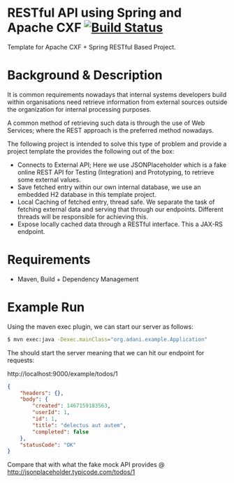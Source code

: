 # RESTful API using Spring and Apache CXF [![Build Status](https://travis-ci.org/ImranAdan/RESTExample.svg?branch=master)](https://travis-ci.org/ImranAdan/RESTExample)

Template for Apache CXF + Spring RESTful Based Project. 

# Background & Description

It is common requirements nowadays that internal systems developers build within organisations need retrieve information from external sources outside the organization for internal processing purposes.
 
A common method of retrieving such data is through the use of Web Services; where the REST approach is the preferred method nowadays. 

The following project is intended to solve this type of problem and provide a project template the provides the following out of the box: 

* Connects to External API; Here we use JSONPlaceholder which is a fake online REST API for Testing (Integration) and Prototyping, to retrieve some external values. 
* Save fetched entry within our own internal database, we use an embedded H2 database in this template project. 
* Local Caching of fetched entry, thread safe. We separate the task of fetching external data and serving that through our endpoints. Different threads will be responsible for achieving this.  
* Expose locally cached data through a RESTful interface. This a JAX-RS endpoint. 

# Requirements
 - Maven, Build + Dependency Management

# Example Run
Using the maven exec plugin, we can start our server as follows: 

```sh
$ mvn exec:java -Dexec.mainClass="org.adani.example.Application"
```

The should start the server meaning that we can hit our endpoint for requests: 

http://localhost:9000/example/todos/1

```json
{
	"headers": {},
	"body": {
		"created": 1467159183563,
		"userId": 1,
		"id": 1,
		"title": "delectus aut autem",
		"completed": false
	},
	"statusCode": "OK"
}
```

Compare that with what the fake mock API provides @ http://jsonplaceholder.typicode.com/todos/1 